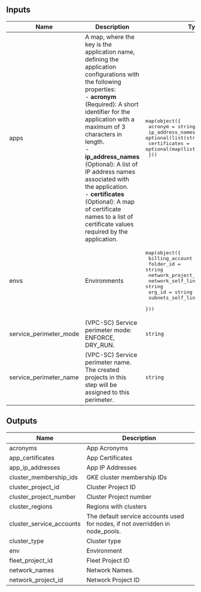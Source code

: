 <!-- BEGINNING OF PRE-COMMIT-TERRAFORM DOCS HOOK -->
## Inputs

| Name | Description | Type | Default | Required |
|------|-------------|------|---------|:--------:|
| apps | A map, where the key is the application name, defining the application configurations with the following properties:<br>- **acronym** (Required): A short identifier for the application with a maximum of 3 characters in length.<br>- **ip\_address\_names** (Optional): A list of IP address names associated with the application.<br>- **certificates** (Optional): A map of certificate names to a list of certificate values required by the application. | <pre>map(object({<br>    acronym          = string<br>    ip_address_names = optional(list(string), [])<br>    certificates     = optional(map(list(string)), {})<br>  }))</pre> | n/a | yes |
| envs | Environments | <pre>map(object({<br>    billing_account    = string<br>    folder_id          = string<br>    network_project_id = string<br>    network_self_link  = string<br>    org_id             = string<br>    subnets_self_links = list(string)<br>  }))</pre> | n/a | yes |
| service\_perimeter\_mode | (VPC-SC) Service perimeter mode: ENFORCE, DRY\_RUN. | `string` | `"ENFORCE"` | no |
| service\_perimeter\_name | (VPC-SC) Service perimeter name. The created projects in this step will be assigned to this perimeter. | `string` | `null` | no |

## Outputs

| Name | Description |
|------|-------------|
| acronyms | App Acronyms |
| app\_certificates | App Certificates |
| app\_ip\_addresses | App IP Addresses |
| cluster\_membership\_ids | GKE cluster membership IDs |
| cluster\_project\_id | Cluster Project ID |
| cluster\_project\_number | Cluster Project number |
| cluster\_regions | Regions with clusters |
| cluster\_service\_accounts | The default service accounts used for nodes, if not overridden in node\_pools. |
| cluster\_type | Cluster type |
| env | Environment |
| fleet\_project\_id | Fleet Project ID |
| network\_names | Network Names. |
| network\_project\_id | Network Project ID |

<!-- END OF PRE-COMMIT-TERRAFORM DOCS HOOK -->
